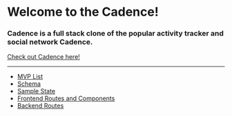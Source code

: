 # Welcome to the Cadence!
### Cadence is a full stack clone of the popular activity tracker and social network Cadence.

<a href='#'>Check out Cadence here!</a>

***

+  <a href='https://github.com/whilekofman/Strkr/wiki/MVP-List'>MVP List</a>
+  <a href='https://github.com/whilekofman/Strkr/wiki/Schema'>Schema</a>
+  <a href='https://github.com/whilekofman/Strkr/wiki/Sample-State'>Sample State</a>
+  <a href='https://github.com/whilekofman/Strkr/wiki/Frontend-Routes-and-Components'> Frontend Routes and Components</a>
+  <a href='https://github.com/whilekofman/Strkr/wiki/Backend-Routes'>Backend Routes</a>
